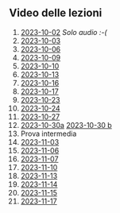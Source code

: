 ## Video delle lezioni

1. [2023-10-02](https://www.dropbox.com/scl/fi/y79goyo7lndsngrpk9xav/01-Lezione-1-del-2023-10-02-20231002_092110-Registrazione-della-riunione.mp4?rlkey=jqbj6hxtyfvak8ev9j67xnthj&dl=1) *Solo audio :-(*
2. [2023-10-03](https://www.dropbox.com/scl/fi/iwgclzxjdtf980n07pli2/02-Lezione-2-del-2023-10-03-20231003_091757-Registrazione-della-riunione.mp4?rlkey=0il3sbbe0ckal5ni2i3yfeuxy&dl=1)
3. [2023-10-06](https://www.dropbox.com/scl/fi/f4orjap5swnggdgtiemfe/03-Lezione-3-del-2023-10-06-20231006_091849-Registrazione-della-riunione.mp4?rlkey=9hk4sb04iyyz90vd8lzjnqemv&dl=1)
4. [2023-10-09](https://www.dropbox.com/scl/fi/51ltmsqneoq4a0lzkx7vj/04-Lezione-4-del-2023-10-09-Lezioni-2023-24-20231009_091616-Registrazione-della-riunione.mp4?rlkey=wsu2cza2vlt5a3lbvso8nqfac&dl=1)
5. [2023-10-10](https://www.dropbox.com/scl/fi/4uqi7h3tgbrht386yinv1/05-Lezione-5-del-2023-10-10-20231010_092053-Registrazione-della-riunione.mp4?rlkey=3bqivlzcpiqbveu2ev94drfrr&dl=1)
6. [2023-10-13](https://www.dropbox.com/scl/fi/ews7wnrneo8shswo814h0/06-Lezione-6-del-2023-10-13-20231013_091702-Registrazione-della-riunione.mp4?rlkey=r149uo5la61cqu6ck53w7wxgr&dl=1)
7. [2023-10-16](https://www.dropbox.com/scl/fi/eklk6gbok1x1ti0br7bb1/07-Lezione-7-del-2023-10-16-20231016_091742-Registrazione-della-riunione.mp4?rlkey=8ngruu6ul9kftgnrcqkveimbz&dl=1)
8. [2023-10-17](https://www.dropbox.com/scl/fi/8kygk3mxa1kam2vpyz8di/08-Lezione-8-del-2023-10-17-20231017_092122-Registrazione-della-riunione.mp4?rlkey=g920vp4247va0rf0jb1jbtgqc&dl=1)
9. [2023-10-23](https://www.dropbox.com/scl/fi/gruv37aeobf75uxi11y6k/09-Lezione-9-del-2023-10-23-20231023_091715-Registrazione-della-riunione.mp4?rlkey=wlhhvqo9bij7ssxy6lhqzvvnd&dl=1)
10. [2023-10-24](https://www.dropbox.com/scl/fi/b3lgbwzozu4gmh8hyl8iv/10-Lezione-10-del-2023-10-24-20231024_092101-Registrazione-della-riunione.mp4?rlkey=mrrw7rqvhn7jgl68wmxopmsbb&dl=1)
11. [2023-10-27](https://www.dropbox.com/scl/fi/3a9lpje8i0xmjdwxgjrbn/11-Lezione-11-del-2023-10-27-20231027_092632-Registrazione-della-riunione.mp4?rlkey=bmt13i1sduhzpb9hra8bhf7yu&dl=1)
12. [2023-10-30a](https://www.dropbox.com/scl/fi/894qzissuhtio4exns8ph/12a-Lezione-12-del-2023-10-30-20231030_091717-Registrazione-della-riunione.mp4?rlkey=dcg7sot6y489f5pol4kjdf1ps&dl=1) [2023-10-30 b](https://www.dropbox.com/scl/fi/t7agvv19ykuc873r2hk9a/12b-Lezioni-2023-24-20231030_095023-Registrazione-della-riunione.mp4?rlkey=ac00r80oanj9p1rpa86x9pxk5&dl=1)
13. Prova intermedia
14. [2023-11-03](https://www.dropbox.com/scl/fi/wnmiflobzf9d2f9xctjhx/14-Lezioni-2023-24-20231103_091533-Registrazione-della-riunione.mp4?rlkey=dsp0474y1f81sng6k2l64k1lq&dl=1)
15. [2023-11-06](https://www.dropbox.com/scl/fi/iqunvnc837rln5npcv0br/15-Lezione-15-del-2023-11-06-20231106_092139-Registrazione-della-riunione.mp4?rlkey=z5lvh43pj3qi9uz5j9dmpjm7p&dl=1)
16. [2023-11-07](https://www.dropbox.com/scl/fi/36lul7on5a2p7fd8s4nej/16-Lezione-16-del-2023-11-07-20231107_092113-Registrazione-della-riunione.mp4?rlkey=koq7m5j2as75dqhm9s349a3jj&dl=1)
17. [2023-11-10](https://www.dropbox.com/scl/fi/w44m7qg4sppucpblxjmm1/17-Lezione-17-del-2023-11-10-20231110_091717-Registrazione-della-riunione.mp4?rlkey=1hm1idsvonhuydt0629tthvd6&dl=1)
18. [2023-11-13](https://www.dropbox.com/scl/fi/pwwr18xjbe5j9nwzxpngk/18-Lezione-18-del-2023-11-13-20231113_091719-Registrazione-della-riunione.mp4?rlkey=rd92f46i3ez00fdvcqt2rz1bc&dl=1)
19. [2023-11-14](https://www.dropbox.com/scl/fi/zm1b3glhhvmcl8qybmydh/19-Lezione-19-del-2023-11-14-20231114_091637-Registrazione-della-riunione.mp4?rlkey=h4un29krgfxgifh5wbzswlp6t&dl=1)
20. [2023-11-15](https://www.dropbox.com/scl/fi/tpj0q7mw4fmrwqdhvavdc/20-Recupero-lezione-del-20-ottobre-20231115_143228-Registrazione-della-riunione.mp4?rlkey=yrsck6vmtf6aionm00xlblmvb&dl=1)
21. [2023-11-17](https://www.dropbox.com/scl/fi/9aypcczyx025es8l1ujgm/21-Lezioni-2023-24-20231117_091533-Registrazione-della-riunione.mp4?rlkey=kmmabdehg4p3timtzm22b94pu&dl=1)

